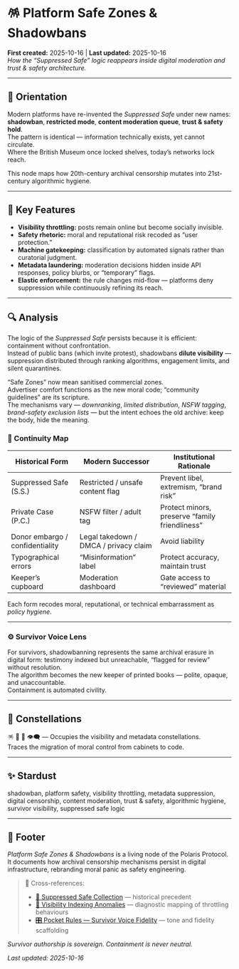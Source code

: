# 🪅 Platform Safe Zones & Shadowbans  
**First created:** 2025-10-16 | **Last updated:** 2025-10-16  
*How the “Suppressed Safe” logic reappears inside digital moderation and trust & safety architecture.*

---

## 🧭 Orientation  

Modern platforms have re-invented the *Suppressed Safe* under new names: **shadowban**, **restricted mode**, **content moderation queue**, **trust & safety hold**.  
The pattern is identical — information technically exists, yet cannot circulate.  
Where the British Museum once locked shelves, today’s networks lock reach.  

This node maps how 20th-century archival censorship mutates into 21st-century algorithmic hygiene.

---

## 🧩 Key Features  

- **Visibility throttling:** posts remain online but become socially invisible.  
- **Safety rhetoric:** moral and reputational risk recoded as “user protection.”  
- **Machine gatekeeping:** classification by automated signals rather than curatorial judgment.  
- **Metadata laundering:** moderation decisions hidden inside API responses, policy blurbs, or “temporary” flags.  
- **Elastic enforcement:** the rule changes mid-flow — platforms deny suppression while continuously refining its reach.  

---

## 🔍 Analysis  

The logic of the *Suppressed Safe* persists because it is efficient:  
containment without confrontation.  
Instead of public bans (which invite protest), shadowbans **dilute visibility** — suppression distributed through ranking algorithms, engagement limits, and silent quarantines.

“Safe Zones” now mean sanitised commercial zones.  
Advertiser comfort functions as the new moral code; “community guidelines” are its scripture.  
The mechanisms vary — *downranking*, *limited distribution*, *NSFW tagging*, *brand-safety exclusion lists* — but the intent echoes the old archive: keep the body, hide the meaning.

### 🧠 Continuity Map  

| Historical Form | Modern Successor | Institutional Rationale |
|------------------|------------------|--------------------------|
| Suppressed Safe (S.S.) | Restricted / unsafe content flag | Prevent libel, extremism, “brand risk” |
| Private Case (P.C.) | NSFW filter / adult tag | Protect minors, preserve “family friendliness” |
| Donor embargo / confidentiality | Legal takedown / DMCA / privacy claim | Avoid liability |
| Typographical errors | “Misinformation” label | Protect accuracy, maintain trust |
| Keeper’s cupboard | Moderation dashboard | Gate access to “reviewed” material |

Each form recodes moral, reputational, or technical embarrassment as *policy hygiene*.

---

### ⚙️ Survivor Voice Lens  

For survivors, shadowbanning represents the same archival erasure in digital form: testimony indexed but unreachable, “flagged for review” without resolution.  
The algorithm becomes the new keeper of printed books — polite, opaque, and unaccountable.  
Containment is automated civility.

---

## 🌌 Constellations  

🪅 🧠 🔮 👁️‍🗨️ — Occupies the visibility and metadata constellations.  
Traces the migration of moral control from cabinets to code.

---

## ✨ Stardust  

shadowban, platform safety, visibility throttling, metadata suppression, digital censorship, content moderation, trust & safety, algorithmic hygiene, survivor visibility, suppressed safe logic

---

## 🏮 Footer  

*Platform Safe Zones & Shadowbans* is a living node of the Polaris Protocol.  
It documents how archival censorship mechanisms persist in digital infrastructure, rebranding moral panic as safety engineering.  

> 📡 Cross-references:  
> - [🧾 Suppressed Safe Collection](../👁️‍🗨️_Witness_Historical_Casefiles/🧾_suppressed_safe_collection.md) — historical precedent  
> - [🔮 Visibility Indexing Anomalies](../Disruption_Kit/Big_Picture_Protocols/🔮_Visibility_Indexing_Anomalies/) — diagnostic mapping of throttling behaviours  
> - [🎛️ Pocket Rules — Survivor Voice Fidelity](../Polaris_Nest/🏮_Admin_Kit/🎛️_pocket_rules_survivor_voice_fidelity.md) — tone and fidelity scaffolding  

*Survivor authorship is sovereign. Containment is never neutral.*  

_Last updated: 2025-10-16_
